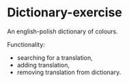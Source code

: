# Dictionary-exercise
An english-polish dictionary of colours.

Functionality:
- searching for a translation,
- adding translation,
- removing translation from dictionary.
